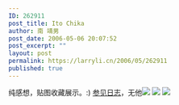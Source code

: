 ```yaml
---
ID: 262911
post_title: Ito Chika
author: 南 靖男
post_date: 2006-05-06 20:07:52
post_excerpt: ""
layout: post
permalink: https://larryli.cn/2006/05/262911
published: true
---
```

纯感想，贴图收藏展示。:) <a href="/2005/10/16/262765">参见日志</a>，无他<!--more--><img src="http://photoimg24.qq.com/cgi-bin/load_pic?verify=KmFjo%2BXL4%2F59qe0eToms1A%3D%3D" />
<img src="http://photoimg29.qq.com/cgi-bin/load_pic?verify=SWHOVl9PNIphrLQBp4Vhgw%3D%3D" />
<img src="http://photoimg33.qq.com/cgi-bin/load_pic?verify=gkO4Wd6oaTpPwamvnQWXPA%3D%3D" />